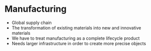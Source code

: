 
# Manufacturing

- Global supply chain
- The transformation of existing materials into new and innovative materials
- We have to treat manufacturing as a complete lifecycle product
- Needs larger infrastructure in order to create more precise objects
